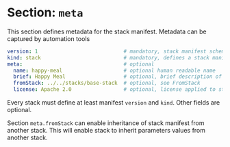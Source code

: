 # Section: `meta`

This section defines metadata for the stack manifest. Metadata can be captured by automation tools

```yaml
version: 1                            # mandatory, stack manifest schema version
kind: stack                           # mandatory, defines a stack manifest
meta:                                 # optional
  name: happy-meal                    # optional human readable name
  brief: Happy Meal                   # optional, brief description of the stack
  fromStack: ../../stacks/base-stack  # optional, see FromStack
  license: Apache 2.0                 # optional, license applied to stack distribution
```

Every stack must define at least manifest `version` and `kind`. Other fields are optional.

Section `meta.fromStack` can enable inheritance of stack manifest from another stack. This will enable stack to inherit parameters values from another stack.
